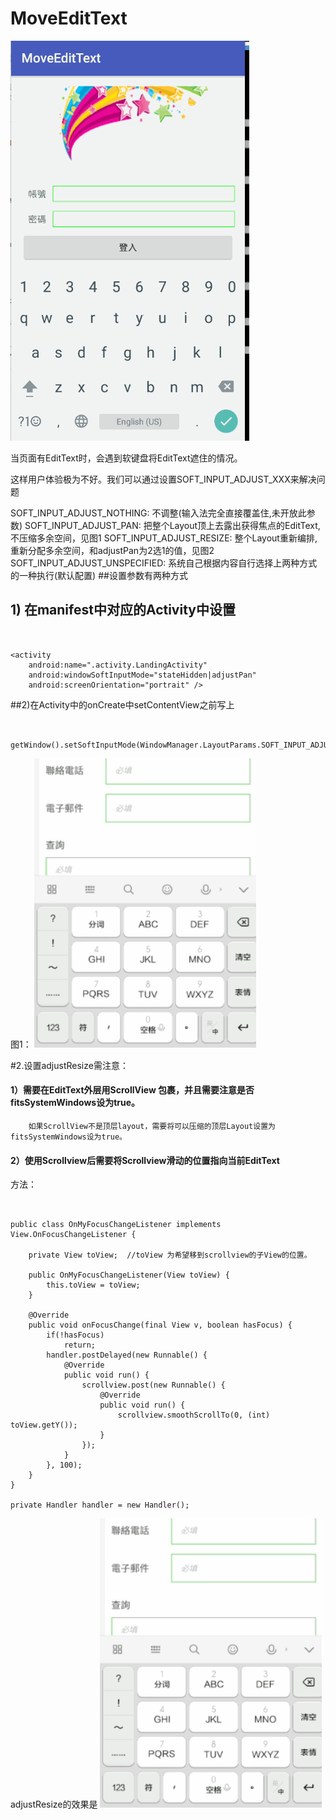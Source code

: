 # MoveEditText

![](https://github.com/vivianyan0818/MoveEditText/raw/master/screenshot/1.gif)

当页面有EditText时，会遇到软键盘将EditText遮住的情况。

这样用户体验极为不好。我们可以通过设置SOFT_INPUT_ADJUST_XXX来解决问题


SOFT_INPUT_ADJUST_NOTHING:         不调整(输入法完全直接覆盖住,未开放此参数)
SOFT_INPUT_ADJUST_PAN:                 把整个Layout顶上去露出获得焦点的EditText,不压缩多余空间，见图1
SOFT_INPUT_ADJUST_RESIZE:            整个Layout重新编排,重新分配多余空间，和adjustPan为2选1的值，见图2
SOFT_INPUT_ADJUST_UNSPECIFIED:  系统自己根据内容自行选择上两种方式的一种执行(默认配置)
##设置参数有两种方式

## 1) 在manifest中对应的Activity中设置

```


<activity
    android:name=".activity.LandingActivity"
    android:windowSoftInputMode="stateHidden|adjustPan"
    android:screenOrientation="portrait" />

```

##2)在Activity中的onCreate中setContentView之前写上

```


getWindow().setSoftInputMode(WindowManager.LayoutParams.SOFT_INPUT_ADJUST_PAN);
```



图1：
![](https://github.com/vivianyan0818/MoveEditText/raw/master/screenshot/2.gif)


#2.设置adjustResize需注意：

#### 1）需要在EditText外层用ScrollView 包裹，并且需要注意是否 fitsSystemWindows设为true。

        如果ScrollView不是顶层layout，需要将可以压缩的顶层Layout设置为fitsSystemWindows设为true。

#### 2）使用Scrollview后需要将Scrollview滑动的位置指向当前EditText

方法：

```


public class OnMyFocusChangeListener implements View.OnFocusChangeListener {

    private View toView;  //toView 为希望移到scrollview的子View的位置。

    public OnMyFocusChangeListener(View toView) {
        this.toView = toView;
    }

    @Override
    public void onFocusChange(final View v, boolean hasFocus) {
        if(!hasFocus)
            return;
        handler.postDelayed(new Runnable() {
            @Override
            public void run() {
                scrollview.post(new Runnable() {
                    @Override
                    public void run() {              
                        scrollview.smoothScrollTo(0, (int) toView.getY());
                    }
                });
            }
        }, 100);
    }
}

private Handler handler = new Handler();
```







adjustResize的效果是
![](https://github.com/vivianyan0818/MoveEditText/raw/master/screenshot/2.gif)
